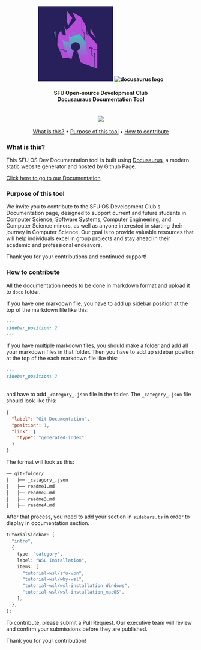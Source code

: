 <h4 align="center">
    <br> <img src="static/img/logo.png" alt="osdev logo">
    <img src="static/img/docusaurus.png" alt="docusaurus logo"></a> 
</h4>

<h4 align="center">SFU Open-source Development Club
    <br>Docusauraus Documentation Tool</h4>
    <div align="center">
    <br>
        <a href=".">
          <img src="https://github.com/sfuosdev/Docs/actions/workflows/deploy.yml/badge.svg"/>
        </a>
    </div>
</h4>

<p align="center">
    <a href="#what-is-this">What is this?</a> •
    <a href="#purpose-of-this-tool">Purpose of this tool</a> •
    <a href="#how-to-contribute">How to contribute</a>
</p>

### What is this?

This SFU OS Dev Documentation tool is built using [Docusaurus](https://docusaurus.io/), a modern static website generator and hosted by Github Page.

[Click here to go to our Documentation](https://sfuosdev.github.io/Docs/)

### Purpose of this tool

We invite you to contribute to the SFU OS Development Club's Documentation page, designed to support current and future students in Computer Science, Software Systems, Computer Engineering, and Computer Science minors, as well as anyone interested in starting their journey in Computer Science. Our goal is to provide valuable resources that will help individuals excel in group projects and stay ahead in their academic and professional endeavors.

Thank you for your contributions and continued support!

### How to contribute

All the documentation needs to be done in markdown format and upload it to <code>docs</code> folder.

If you have one markdown file, you have to add up sidebar position at the top of the markdown file like this:

```markdown
---
sidebar_position: 2
---
```

If you have multiple markdown files, you should make a folder and add all your markdown files in that folder. Then you have to add up sidebar position at the top of the each markdown file like this:

```markdown
---
sidebar_position: 2
---
```

and have to add `_category_.json` file in the folder. The `_category_.json` file should look like this:

```json title="_category_.json"
{
  "label": "Git Documentation",
  "position": 1,
  "link": {
    "type": "generated-index"
  }
}
```

The format will look as this:

```txt
── git-folder/
│   ├── _catagory_.json
│   ├── readme1.md
│   ├── readme2.md
│   ├── readme3.md
│   ├── readme4.md
```

After that process, you need to add your section in <code>sidebars.ts</code> in order to display in documentation section.

```ts
tutorialSidebar: [
  "intro",
  {
    type: "category",
    label: "WSL Installation",
    items: [
      "tutorial-wsl/sfu-vpn",
      "tutorial-wsl/why-wsl",
      "tutorial-wsl/wsl-installation_Windows",
      "tutorial-wsl/wsl-installation_macOS",
    ],
  },
];
```

To contribute, please submit a Pull Request. Our executive team will review and confirm your submissions before they are published.

Thank you for your contribution!
